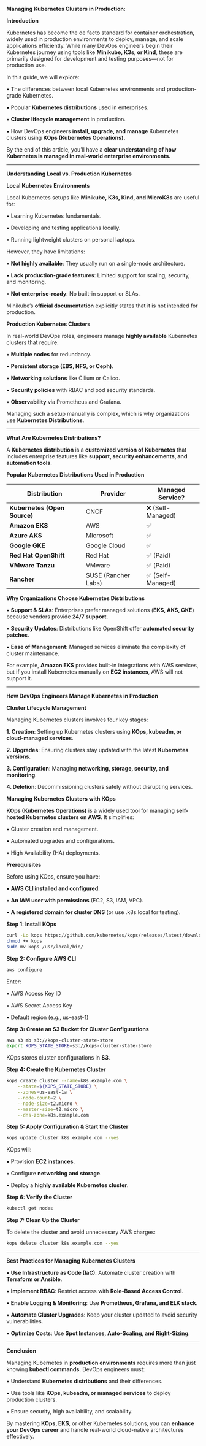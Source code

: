 **Managing Kubernetes Clusters in Production:**

**Introduction**

Kubernetes has become the de facto standard for container orchestration, widely used in production environments to deploy, manage, and scale applications efficiently. While many DevOps engineers begin their Kubernetes journey using tools like **Minikube, K3s, or Kind**, these are primarily designed for development and testing purposes—not for production use.

In this guide, we will explore:

•	The differences between local Kubernetes environments and production-grade Kubernetes.

•	Popular **Kubernetes distributions** used in enterprises.

•	**Cluster lifecycle management** in production.

•	How DevOps engineers **install, upgrade, and manage** Kubernetes clusters using **KOps (Kubernetes Operations).**

By the end of this article, you’ll have a **clear understanding of how Kubernetes is managed in real-world enterprise environments.**

---

**Understanding Local vs. Production Kubernetes**

**Local Kubernetes Environments**

Local Kubernetes setups like **Minikube, K3s, Kind, and MicroK8s** are useful for:

•	Learning Kubernetes fundamentals.

•	Developing and testing applications locally.

•	Running lightweight clusters on personal laptops.

However, they have limitations:

•	**Not highly available**: They usually run on a single-node architecture.

•	**Lack production-grade features**: Limited support for scaling, security, and monitoring.

•	**Not enterprise-ready**: No built-in support or SLAs.

Minikube’s **official documentation** explicitly states that it is not intended for production.

**Production Kubernetes Clusters**

In real-world DevOps roles, engineers manage **highly available** Kubernetes clusters that require:

•	**Multiple nodes** for redundancy.

•	**Persistent storage (EBS, NFS, or Ceph)**.

•	**Networking solutions** like Cilium or Calico.

•	**Security policies** with RBAC and pod security standards.

•	**Observability** via Prometheus and Grafana.

Managing such a setup manually is complex, which is why organizations use **Kubernetes Distributions**.

---

**What Are Kubernetes Distributions?**

A **Kubernetes distribution** is a **customized version of Kubernetes** that includes enterprise features like **support, security enhancements, and automation tools**.

**Popular Kubernetes Distributions Used in Production**

| Distribution          | Provider         | Managed Service? |
|----------------------|-----------------|------------------|
| **Kubernetes (Open Source)** | CNCF            | ❌ (Self-Managed) |
| **Amazon EKS**      | AWS              | ✅ |
| **Azure AKS**       | Microsoft        | ✅ |
| **Google GKE**      | Google Cloud     | ✅ |
| **Red Hat OpenShift** | Red Hat         | ✅ (Paid) |
| **VMware Tanzu**    | VMware           | ✅ (Paid) |
| **Rancher**         | SUSE (Rancher Labs) | ✅ (Self-Managed) |

**Why Organizations Choose Kubernetes Distributions**

•	**Support & SLAs**: Enterprises prefer managed solutions (**EKS, AKS, GKE**) because vendors provide **24/7 support**.

•	**Security Updates**: Distributions like OpenShift offer **automated security patches**.

•	**Ease of Management**: Managed services eliminate the complexity of cluster maintenance.

For example, **Amazon EKS** provides built-in integrations with AWS services, but if you install Kubernetes manually on **EC2 instances**, AWS will not support it.

---

**How DevOps Engineers Manage Kubernetes in Production**

**Cluster Lifecycle Management**

Managing Kubernetes clusters involves four key stages:

**1.	Creation**: Setting up Kubernetes clusters using **KOps, kubeadm, or cloud-managed services**.

**2.	Upgrades**: Ensuring clusters stay updated with the latest **Kubernetes versions**.

**3.	Configuration**: Managing **networking, storage, security, and monitoring**.

**4.	Deletion**: Decommissioning clusters safely without disrupting services.

**Managing Kubernetes Clusters with KOps**

**KOps (Kubernetes Operations)** is a widely used tool for managing **self-hosted Kubernetes clusters on AWS**. It simplifies:

•	Cluster creation and management.

•	Automated upgrades and configurations.

•	High Availability (HA) deployments.

**Prerequisites**

Before using KOps, ensure you have:

•	**AWS CLI installed and configured**.

•	**An IAM user with permissions** (EC2, S3, IAM, VPC).

•	**A registered domain for cluster DNS** (or use .k8s.local for testing).

**Step 1: Install KOps**

```sh
curl -Lo kops https://github.com/kubernetes/kops/releases/latest/download/kops-linux-amd64
chmod +x kops
sudo mv kops /usr/local/bin/
```

**Step 2: Configure AWS CLI**

```sh
aws configure
```

Enter:

•	AWS Access Key ID

•	AWS Secret Access Key

•	Default region (e.g., us-east-1)

**Step 3: Create an S3 Bucket for Cluster Configurations**

```sh
aws s3 mb s3://kops-cluster-state-store
export KOPS_STATE_STORE=s3://kops-cluster-state-store
```

KOps stores cluster configurations in **S3**.

**Step 4: Create the Kubernetes Cluster**

```sh
kops create cluster --name=k8s.example.com \
    --state=${KOPS_STATE_STORE} \
    --zones=us-east-1a \
    --node-count=2 \
    --node-size=t2.micro \
    --master-size=t2.micro \
    --dns-zone=k8s.example.com
```

**Step 5: Apply Configuration & Start the Cluster**

```sh
kops update cluster k8s.example.com --yes
```

KOps will:

•	Provision **EC2 instances**.

•	Configure **networking and storage**.

•	Deploy a **highly available Kubernetes cluster**.

**Step 6: Verify the Cluster**

```sh
kubectl get nodes
```

**Step 7: Clean Up the Cluster**

To delete the cluster and avoid unnecessary AWS charges:

```sh
kops delete cluster k8s.example.com --yes
```

---

**Best Practices for Managing Kubernetes Clusters**

•	**Use Infrastructure as Code (IaC)**: Automate cluster creation with **Terraform or Ansible**.

•	**Implement RBAC**: Restrict access with **Role-Based Access Control**.

•	**Enable Logging & Monitoring**: Use **Prometheus, Grafana, and ELK stack**.

•	**Automate Cluster Upgrades**: Keep your cluster updated to avoid security vulnerabilities.

•	**Optimize Costs**: Use **Spot Instances, Auto-Scaling, and Right-Sizing**.

---

**Conclusion**

Managing Kubernetes in **production environments** requires more than just knowing **kubectl commands**. DevOps engineers must:

•	Understand **Kubernetes distributions** and their differences.

•	Use tools like **KOps, kubeadm, or managed services** to deploy production clusters.

•	Ensure security, high availability, and scalability.

By mastering **KOps, EKS**, or other Kubernetes solutions, you can **enhance your DevOps career** and handle real-world cloud-native architectures effectively.
